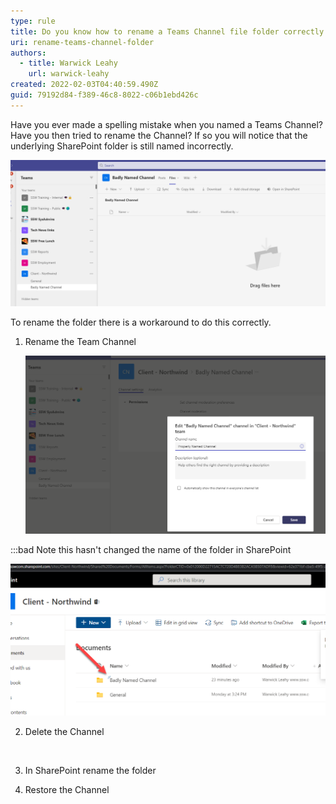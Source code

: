 ```yaml
---
type: rule
title: Do you know how to rename a Teams Channel file folder correctly
uri: rename-teams-channel-folder
authors:
  - title: Warwick Leahy
    url: warwick-leahy
created: 2022-02-03T04:40:59.490Z
guid: 79192d84-f389-46c8-8022-c06b1ebd426c
---
```

Have you ever made a spelling mistake when you named a Teams Channel? Have you then tried to rename the Channel? If so you will notice that the underlying SharePoint folder is still named incorrectly.

![Figure: Badly named channel](renamingachannel1.png)

<!--endintro-->

To rename the folder there is a workaround to do this correctly.

1. Rename the Team Channel

   ![Figure: Renaming the Channel](renamingachannel2.png)

:::bad
Note this hasn't changed the name of the folder in SharePoint

![Figure: The folder hasn't changed names](renamingachannel3.png)

2. Delete the Channel

   ![]()
3. In SharePoint rename the folder
4. Restore the Channel